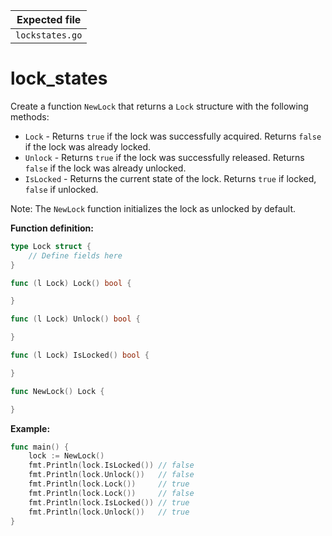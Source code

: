 | Expected file   |
| --------------- |
| `lockstates.go` |

# lock_states

Create a function `NewLock` that returns a `Lock` structure with the following methods:

- `Lock` - Returns `true` if the lock was successfully acquired. Returns `false` if the lock was already locked.
- `Unlock` - Returns `true` if the lock was successfully released. Returns `false` if the lock was already unlocked.
- `IsLocked` - Returns the current state of the lock. Returns `true` if locked, `false` if unlocked.

Note: The `NewLock` function initializes the lock as unlocked by default.

**Function definition:**

```go
type Lock struct {
    // Define fields here
}

func (l Lock) Lock() bool {

}

func (l Lock) Unlock() bool {

}

func (l Lock) IsLocked() bool {

}

func NewLock() Lock {

}
```

**Example:**

```go
func main() {
    lock := NewLock()
    fmt.Println(lock.IsLocked()) // false
    fmt.Println(lock.Unlock())   // false
    fmt.Println(lock.Lock())     // true
    fmt.Println(lock.Lock())     // false
    fmt.Println(lock.IsLocked()) // true
    fmt.Println(lock.Unlock())   // true
}
```
